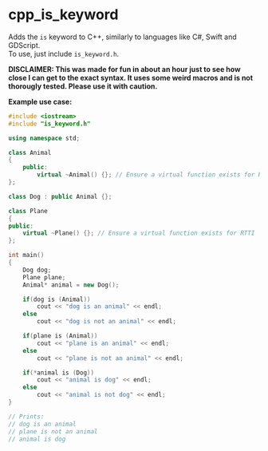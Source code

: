 # cpp_is_keyword
Adds the `is` keyword to C++, similarly to languages like C#, Swift and GDScript. <br>
To use, just include `is_keyword.h`.

**DISCLAIMER: This was made for fun in about an hour just to see how close I can get to the exact syntax. It uses some weird macros and is not thorougly tested. Please use it with caution.**

**Example use case:**
```cpp
#include <iostream>
#include "is_keyword.h"

using namespace std;

class Animal
{
    public:
        virtual ~Animal() {}; // Ensure a virtual function exists for RTTI
};

class Dog : public Animal {};

class Plane
{
public:
    virtual ~Plane() {}; // Ensure a virtual function exists for RTTI
};

int main()
{
    Dog dog;
    Plane plane;
    Animal* animal = new Dog();

    if(dog is (Animal))
        cout << "dog is an animal" << endl;
    else
        cout << "dog is not an animal" << endl;

    if(plane is (Animal))
        cout << "plane is an animal" << endl;
    else
        cout << "plane is not an animal" << endl;

    if(*animal is (Dog))
        cout << "animal is dog" << endl;
    else
        cout << "animal is not dog" << endl;
}

// Prints:
// dog is an animal
// plane is not an animal
// animal is dog
```

